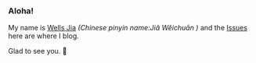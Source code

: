 
### Aloha!

My name is [Wells Jia](https://eventloop.live/) *(Chinese pinyin name:Jiǎ Wěichuān )* and the [Issues](https://github.com/wellls/blog/issues) here are where I blog.

Glad to see you. 🙂 
